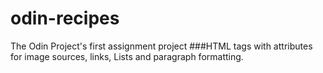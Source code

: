# odin-recipes
The Odin Project's first assignment project
###HTML tags with attributes for image sources, links, Lists and paragraph formatting. 
